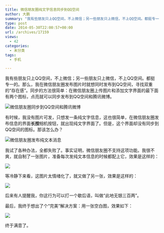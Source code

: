 ```yaml
---
title: 微信朋友圈纯文字信息同步到QQ空间
author: 大鹏
summary: "我有些朋友只上QQ空间，不上微信；另一些朋友只上微信，不上QQ空间。都挺专一的。那么，我在微信朋友圈发布图片时就想同时发布到QQ空间，寻找双重的“存在感”。同步的方法很简单：在微信朋友圈上传图片和添加文字界面的最下面有两个图标，点亮就可以同步发布到QQ空间和腾讯微博。"
type: post
date: 2014-05-30T22:00:57+00:00
url: /archives/17159
views:
  - 42
categories:
  - 未分类
tags:
  - 手机

---
```

我有些朋友只上QQ空间，不上微信；另一些朋友只上微信，不上QQ空间。都挺专一的。那么，我在微信朋友圈发布图片时就想同时发布到QQ空间，寻找双重的“存在感”。同步的方法很简单：在微信朋友圈上传图片和添加文字界面的最下面有两个图标，点亮就可以同步发布到QQ空间和腾讯微博。

![微信朋友圈同步到QQ空间和腾讯微博][1]

有时候，我没有图片可发，只想发一条纯文字信息，这也很简单，在微信朋友圈发布信息的界面**长按**相机按钮，就出现纯文字界面了。但是，这个界面却没有同步到QQ空间的图标。那该怎么办？

![微信朋友圈发布纯文本消息][2]

我试了各种办法，全都失败了。事实证明，微信朋友圈不支持这项功能。我很不爽，就自制了一张图片，准备每次发纯文本信息的时候都配上它，效果是这样的：

![][3]

等冷静下来看，这图片太情绪化了，就又做了另一张，效果是这样的：

![][4]

后来有人提醒我，你这行为可以打一个歇后语，叫做“此地无银三百两”。

最后，我终于想出了个“完美”解决方案：用一张空白图，效果如下：

![][5]

终于满意了。

 [1]: http://www.weste.net/uploadfile/2013/0829/20130829053013249.jpg
 [2]: http://i.appdp.com/web-10201-1365130656-4330.jpg
 [3]: https://qg5vba.dm2303.livefilestore.com/y2pf4Pon96o_iKddYeyb2jakR4_q3Mjzwy_4qtd_BbKMpdkslZoy1V6OkA-Y8HEn2xTpozSq9h66mpdptUsuVdv8XHSL27-WhrRTwfaTb-x0KI/2014_05_31_snap20140521_211302.png
 [4]: https://qg5vba.dm1.livefilestore.com/y2pvG7KF_8LH1tvhiaC0crnJWITCzucIzPuw3oEs6jY1IQzkt5FOv12Af5tYp22bsvlepI3o3i9wMAOkdWp2F5SqT_BcK5qXqBqIWYcq3ruJKs/2014_05_31_snap20140521_211338.png
 [5]: https://qg5vba.dm2303.livefilestore.com/y2pOEd1NrrKzpMq3qqP_2ebImCiVgRfswBDOgMHMJIxegVIwvI6gurGkmwi-I7Y3HjnEjkg2aFXiQh7Fe01GsldM_JERhOVXMxolZRwm3fOqfE/2014_05_31_snap20140521_211406.png
